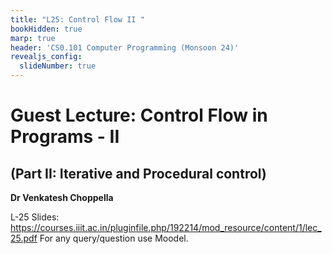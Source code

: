 ```yaml
---
title: "L25: Control Flow II "
bookHidden: true
marp: true
header: 'CS0.101 Computer Programming (Monsoon 24)'
revealjs_config:
  slideNumber: true
---
```

# Guest Lecture: Control Flow in Programs - II
## (Part II: Iterative and Procedural control)

__Dr Venkatesh Choppella__ 


L-25 Slides: https://courses.iiit.ac.in/pluginfile.php/192214/mod_resource/content/1/lec_25.pdf 
For any query/question use Moodel.